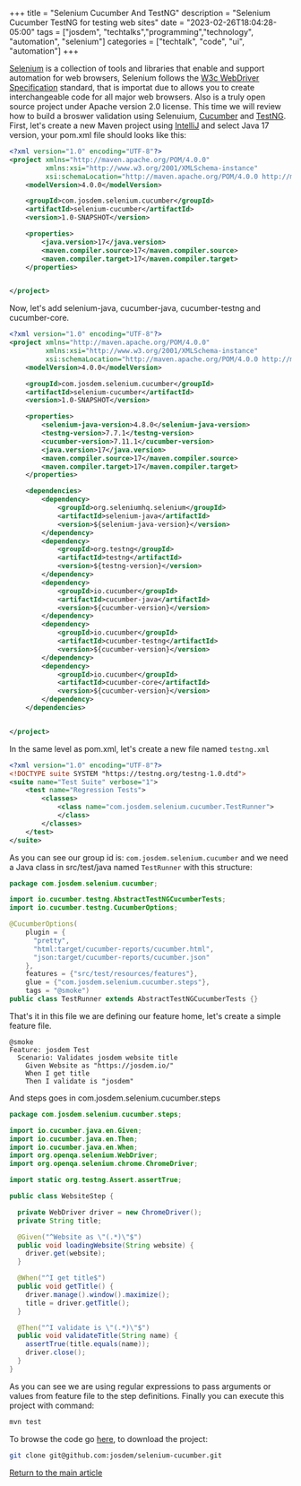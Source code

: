 +++
title =  "Selenium Cucumber And TestNG"
description = "Selenium Cucumber TestNG for testing web sites"
date = "2023-02-26T18:04:28-05:00"
tags = ["josdem", "techtalks","programming","technology", "automation", "selenium"]
categories = ["techtalk", "code", "ui", "automation"]
+++

[Selenium](https://www.selenium.dev/) is a collection of tools and libraries that enable and support automation for web browsers, Selenium follows the [W3c WebDriver Specification](https://www.w3.org/TR/webdriver/) standard, that is importat due to allows you to create interchangeable code for all major web browsers. Also is a truly open source project under Apache version 2.0 license. This time we will review how to build a broswer validation using Selenuium, [Cucumber](https://cucumber.io/) and [TestNG](https://testng.org/doc/). First, let's create a new Maven project using [IntelliJ](https://www.jetbrains.com/idea/) and select Java 17 version, your pom.xml file should looks like this:

```xml
<?xml version="1.0" encoding="UTF-8"?>
<project xmlns="http://maven.apache.org/POM/4.0.0"
         xmlns:xsi="http://www.w3.org/2001/XMLSchema-instance"
         xsi:schemaLocation="http://maven.apache.org/POM/4.0.0 http://maven.apache.org/xsd/maven-4.0.0.xsd">
    <modelVersion>4.0.0</modelVersion>

    <groupId>com.josdem.selenium.cucumber</groupId>
    <artifactId>selenium-cucumber</artifactId>
    <version>1.0-SNAPSHOT</version>

    <properties>
        <java.version>17</java.version>
        <maven.compiler.source>17</maven.compiler.source>
        <maven.compiler.target>17</maven.compiler.target>
    </properties>


</project>
```

Now, let's add selenium-java, cucumber-java, cucumber-testng and cucumber-core.

```xml
<?xml version="1.0" encoding="UTF-8"?>
<project xmlns="http://maven.apache.org/POM/4.0.0"
         xmlns:xsi="http://www.w3.org/2001/XMLSchema-instance"
         xsi:schemaLocation="http://maven.apache.org/POM/4.0.0 http://maven.apache.org/xsd/maven-4.0.0.xsd">
    <modelVersion>4.0.0</modelVersion>

    <groupId>com.josdem.selenium.cucumber</groupId>
    <artifactId>selenium-cucumber</artifactId>
    <version>1.0-SNAPSHOT</version>

    <properties>
        <selenium-java-version>4.8.0</selenium-java-version>
        <testng-version>7.7.1</testng-version>
        <cucumber-version>7.11.1</cucumber-version>
        <java.version>17</java.version>
        <maven.compiler.source>17</maven.compiler.source>
        <maven.compiler.target>17</maven.compiler.target>
    </properties>

    <dependencies>
        <dependency>
            <groupId>org.seleniumhq.selenium</groupId>
            <artifactId>selenium-java</artifactId>
            <version>${selenium-java-version}</version>
        </dependency>
        <dependency>
            <groupId>org.testng</groupId>
            <artifactId>testng</artifactId>
            <version>${testng-version}</version>
        </dependency>
        <dependency>
            <groupId>io.cucumber</groupId>
            <artifactId>cucumber-java</artifactId>
            <version>${cucumber-version}</version>
        </dependency>
        <dependency>
            <groupId>io.cucumber</groupId>
            <artifactId>cucumber-testng</artifactId>
            <version>${cucumber-version}</version>
        </dependency>
        <dependency>
            <groupId>io.cucumber</groupId>
            <artifactId>cucumber-core</artifactId>
            <version>${cucumber-version}</version>
        </dependency>
    </dependencies>


</project>
```

In the same level as pom.xml, let's create a new file named `testng.xml`

```xml
<?xml version="1.0" encoding="UTF-8"?>
<!DOCTYPE suite SYSTEM "https://testng.org/testng-1.0.dtd">
<suite name="Test Suite" verbose="1">
    <test name="Regression Tests">
        <classes>
            <class name="com.josdem.selenium.cucumber.TestRunner">
            </class>
        </classes>
    </test>
</suite>
```

As you can see our group id is: `com.josdem.selenium.cucumber` and we need a Java class in src/test/java named `TestRunner` with this structure:

```java
package com.josdem.selenium.cucumber;

import io.cucumber.testng.AbstractTestNGCucumberTests;
import io.cucumber.testng.CucumberOptions;

@CucumberOptions(
    plugin = {
      "pretty",
      "html:target/cucumber-reports/cucumber.html",
      "json:target/cucumber-reports/cucumber.json"
    },
    features = {"src/test/resources/features"},
    glue = {"com.josdem.selenium.cucumber.steps"},
    tags = "@smoke")
public class TestRunner extends AbstractTestNGCucumberTests {}
```

That's it in this file we are defining our feature home, let's create a simple feature file.

```gherkin
@smoke
Feature: josdem Test
  Scenario: Validates josdem website title
    Given Website as "https://josdem.io/"
    When I get title
    Then I validate is "josdem"
```

And steps goes in com.josdem.selenium.cucumber.steps

```java
package com.josdem.selenium.cucumber.steps;

import io.cucumber.java.en.Given;
import io.cucumber.java.en.Then;
import io.cucumber.java.en.When;
import org.openqa.selenium.WebDriver;
import org.openqa.selenium.chrome.ChromeDriver;

import static org.testng.Assert.assertTrue;

public class WebsiteStep {

  private WebDriver driver = new ChromeDriver();
  private String title;

  @Given("^Website as \"(.*)\"$")
  public void loadingWebsite(String website) {
    driver.get(website);
  }

  @When("^I get title$")
  public void getTitle() {
    driver.manage().window().maximize();
    title = driver.getTitle();
  }

  @Then("^I validate is \"(.*)\"$")
  public void validateTitle(String name) {
    assertTrue(title.equals(name));
    driver.close();
  }
}
```

As you can see we are using regular expressions to pass arguments or values from feature file to the step definitions. Finally you can execute this project with command:

```bash
mvn test
```

To browse the code go [here](https://github.com/josdem/selenium-cucumber), to download the project:

```bash
git clone git@github.com:josdem/selenium-cucumber.git
```

[Return to the main article](/techtalk/ux)
